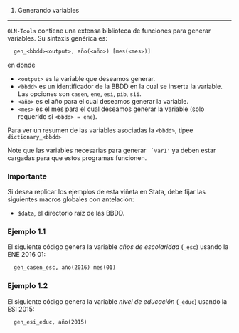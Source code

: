 1. Generando variables
----------------------

``OLN-Tools`` contiene una extensa biblioteca de funciones para generar variables. Su sintaxis genérica es: 
```stata
  gen_<bbdd><output>, año(<año>) [mes(<mes>)]
```

en donde

* ``<output>`` es la variable que deseamos generar.
* ``<bbdd>`` es un identificador de la BBDD en la cual se inserta la variable.  Las opciones son ``casen``, ``ene``, ``esi``, ``pib``, ``sii``.
* ``<año>`` es el año para el cual deseamos generar la variable.
* ``<mes>`` es el mes para el cual deseamos generar la variable (solo requerido si ``<bbdd> = ene``).

Para ver un resumen de las variables asociadas la ``<bbdd>``, tipee ``dictionary_<bbdd>``

Note que las variables necesarias para generar `` `var1'`` ya deben estar cargadas para que estos programas funcionen.



### Importante

Si desea replicar los ejemplos de esta viñeta en Stata, debe fijar las siguientes macros globales con antelación:

- ``$data``, el directorio raíz de las BBDD.

### Ejemplo 1.1

El siguiente código genera la variable *años de escolaridad* (``_esc``) usando la ENE 2016 01:
```stata
  gen_casen_esc, año(2016) mes(01)
```

### Ejemplo 1.2

El siguiente código genera la variable *nivel de educación* (``_educ``) usando la ESI 2015: 
```stata
  gen_esi_educ, año(2015)
```

